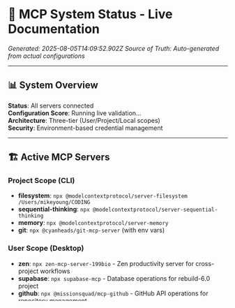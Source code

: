 # 🎯 MCP System Status - Live Documentation
*Generated: 2025-08-05T14:09:52.902Z*
*Source of Truth: Auto-generated from actual configurations*

---

## 📊 System Overview

**Status**: All servers connected  
**Configuration Score**: Running live validation...  
**Architecture**: Three-tier (User/Project/Local scopes)  
**Security**: Environment-based credential management

---

## 🏗️ Active MCP Servers

### Project Scope (CLI)
- **filesystem**: `npx @modelcontextprotocol/server-filesystem /Users/mikeyoung/CODING`
- **sequential-thinking**: `npx @modelcontextprotocol/server-sequential-thinking`
- **memory**: `npx @modelcontextprotocol/server-memory`
- **git**: `npx @cyanheads/git-mcp-server` (with env vars)

### User Scope (Desktop)
- **zen**: `npx zen-mcp-server-199bio` - Zen productivity server for cross-project workflows
- **supabase**: `npx supabase-mcp` - Database operations for rebuild-6.0 project
- **github**: `npx @missionsquad/mcp-github` - GitHub API operations for repository management
- **memory-global**: `npx @modelcontextprotocol/server-memory` - Cross-project knowledge persistence

---

## 🔐 Security Configuration

### Credential Management
- Environment variables: ✅ Configured
- Desktop config security: ✅ Using env vars

### Permissions
- Allowed tools: 11 tools specified
- Bash commands: 16 allowed, 7 restricted
- File access: 1 allowed paths, 6 restricted patterns

---

## 📁 Configuration Files

| File | Status | Purpose |
|------|--------|---------|
| `.claude/settings.json` | ✅ | Project-specific settings |
| `.mcp.json` | ✅ | MCP server definitions |
| Desktop config | ✅ | User-scope MCP servers |
| `.claude/.env` | ✅ | Environment variables |

---

## 🔧 Management Commands

```bash
# Health check
./.claude/mcp-health-check.sh

# Configuration validation  
node ./.claude/config-validator.js

# Workflow automation
./.claude/workflow-runner.sh dev-cycle

# Live documentation (this document)
node ./.claude/doc-generator.js
```

---

## 📈 Workflow Patterns

### Current Workflow Configuration
- Architecture: unified-backend
- Test required: ✅
- Lint required: ✅

### Standard Patterns
1. **Architecture Analysis**: sequential-thinking → memory → filesystem
2. **Code Development**: filesystem → sequential-thinking → git → memory
3. **Knowledge Management**: memory → sequential-thinking → filesystem

---

*🤖 This documentation is automatically generated from live system state*
*For manual updates, modify the source configurations and regenerate*

